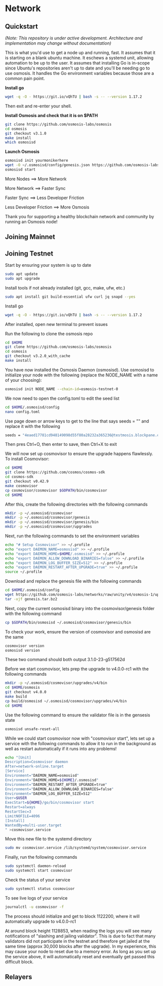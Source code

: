 # Network
## Quickstart
_(Note: This repository is under active development. Architecture and implementation may change without documentation)_

This is what you'd use to get a node up and running, fast. It assumes that it is starting on a blank ubuntu machine.  It eschews a systemd unit, allowing automation to be up to the user.  It assumes that installing Go is in-scope since Ubuntu's repositories aren't up to date and you'll be needing go to use osmosis.  It handles the Go environment variables because those are a common pain point.

**Install go**
```bash
wget -q -O - https://git.io/vQhTU | bash -s -- --version 1.17.2
```

Then exit and re-enter your shell.

**Install Osmosis and check that it is on $PATH**
```bash
git clone https://github.com/osmosis-labs/osmosis
cd osmosis
git checkout v3.1.0
make install
which osmosisd
```

**Launch Osmosis**
```bash
osmosisd init yourmonikerhere
wget -O ~/.osmosisd/config/genesis.json https://github.com/osmosis-labs/networks/raw/main/osmosis-1/genesis.json
osmosisd start
```

More Nodes ==> More Network

More Network ==> Faster Sync

Faster Sync ==> Less Developer Friction

Less Developer Friction ==> More Osmosis

Thank you for supporting a healthy blockchain network and community by running an Osmosis node!


## Joining Mainnet

## Joining Testnet

Start by ensuring your system is up to date

```bash
sudo apt update
sudo apt upgrade
```

Install tools if not already installed (git, gcc, make, ufw, etc.)

```bash
sudo apt install git build-essential ufw curl jq snapd --yes
```

Install go

```bash
wget -q -O - https://git.io/vQhTU | bash -s -- --version 1.17.2
```

After installed, open new terminal to prevent issues

Run the following to clone the osmosis repo

```bash
cd $HOME
git clone https://github.com/osmosis-labs/osmosis
cd osmosis
git checkout v3.2.0_with_cache
make install
```

You have now installed the Osmosis Daemon (osmosisd). Use osmosisd to initialize your node with the following (replace the NODE_NAME with a name of your choosing):

```bash
osmosisd init NODE_NAME --chain-id=osmosis-testnet-0
```

We now need to open the config.toml to edit the seed list

```bash
cd $HOME/.osmosisd/config
nano config.toml
```

Use page down or arrow keys to get to the line that says seeds = "" and replace it with the following

```bash
seeds = "4eaed17781cd948149098d55f80a28232a365236@testmosis.blockpane.com:26656"
```

Then pres Ctrl+O, then enter to save, then Ctrl+X to exit

We will now set up cosmovisor to ensure the upgrade happens flawlessly. To install Cosmovisor:

```bash
cd $HOME
git clone https://github.com/cosmos/cosmos-sdk
cd cosmos-sdk
git checkout v0.42.9
make cosmovisor
cp cosmovisor/cosmovisor $GOPATH/bin/cosmovisor
cd $HOME
```

After this, create the following directories with the following commands

```bash
mkdir -p ~/.osmosisd/cosmovisor
mkdir -p ~/.osmosisd/cosmovisor/genesis
mkdir -p ~/.osmosisd/cosmovisor/genesis/bin
mkdir -p ~/.osmosisd/cosmovisor/upgrades
```

Next, run the following commands to set the environment variables

```bash
echo "# Setup Cosmovisor" >> ~/.profile
echo "export DAEMON_NAME=osmosisd" >> ~/.profile
echo "export DAEMON_HOME=$HOME/.osmosisd" >> ~/.profile
echo "export DAEMON_ALLOW_DOWNLOAD_BINARIES=false" >> ~/.profile
echo "export DAEMON_LOG_BUFFER_SIZE=512" >> ~/.profile
echo "export DAEMON_RESTART_AFTER_UPGRADE=true" >> ~/.profile
source ~/.profile
```

Download and replace the genesis file with the following commands

```bash
cd $HOME/.osmosisd/config
wget https://github.com/osmosis-labs/networks/raw/unity/v4/osmosis-1/upgrades/v4/testnet/genesis.tar.bz2
tar -xjf genesis.tar.bz2
```

Next, copy the current osmosisd binary into the cosmovisor/genesis folder with the following command

```bash
cp $GOPATH/bin/osmosisd ~/.osmosisd/cosmovisor/genesis/bin
```

To check your work, ensure the version of cosmovisor and osmosisd are the same

```bash
cosmovisor version
osmosisd version
```

These two command should both output 3.1.0-23-g517562d

Before we start cosmovisor, lets prep the upgrade to v4.0.0-rc1 with the following commands

```bash
mkdir -p ~/.osmosisd/cosmovisor/upgrades/v4/bin
cd $HOME/osmosis
git checkout v4.0.0
make build
cp build/osmosisd ~/.osmosisd/cosmovisor/upgrades/v4/bin
cd $HOME
```

Use the following command to ensure the validator file is in the gensesis state

```bash
osmosisd unsafe-reset-all
```

While we could start cosmovisor now with "cosmovisor start", lets set up a service with the following commands to allow it to run in the background as well as restart automatically if it runs into any problems!

```bash
echo "[Unit]
Description=Cosmovisor daemon
After=network-online.target
[Service]
Environment="DAEMON_NAME=osmosisd"
Environment="DAEMON_HOME=${HOME}/.osmosisd"
Environment="DAEMON_RESTART_AFTER_UPGRADE=true"
Environment="DAEMON_ALLOW_DOWNLOAD_BINARIES=false"
Environment="DAEMON_LOG_BUFFER_SIZE=512"
User=$USER
ExecStart=${HOME}/go/bin/cosmovisor start
Restart=always
RestartSec=3
LimitNOFILE=4096
[Install]
WantedBy=multi-user.target
" >cosmovisor.service
```

Move this new file to the systemd directory

```bash
sudo mv cosmovisor.service /lib/systemd/system/cosmovisor.service
```

Finally, run the following commands

```bash
sudo systemctl daemon-reload
sudo systemctl start cosmovisor
```

Check the status of your service

```bash
sudo systemctl status cosmovisor
```

To see live logs of your service

```bash
journalctl -u cosmovisor -f
```

The process should initialize and get to block 1122200, where it will automatically upgrade to v4.0.0-rc1


At around block height 1128853, when reading the logs you will see many notifications of "slashing and jailing validator". This is due to fact that many validators did not participate in the testnet and therefore get jailed at the same time (approx 30,000 blocks after the upgrade). In my experience, this may cause your node to reset due to a memory error. As long as you set up the service above, it will automatically reset and eventually get passed this difficult block. 

## Relayers


